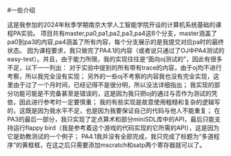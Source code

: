 #一些介绍

这是我参加的2024年秋季学期南京大学人工智能学院开设的计算机系统基础的课程PA实验。
项目共有master,pa0,pa1,pa2,pa3,pa4这6个分支，master涵盖了pa0到pa3的内容,pa4涵盖了所有内容，每个分支展示的是我提交对应pa时的最终状态。
因为课程要求，我只做完了PA4.1的内容（或者说只通过了OJ中PA4测试的easy-test）。并且，由于能力所限，我的实现往往是“面向oj测试的”，因此有很多不足，以下一一列出：
对于实验中提到的所有带有trace的内容，由于oj均不进行考察，所以我完全没有实现；
另外的一些oj不考察的内容我也没有完全实现，这里由于过了一个月时间，已经记得不是很分明，所以没法详细指出；
我实现的部分功能可能是不完备甚至是错误的，这是因为我只把oj的通过与否作为测试的凭依，因此进行参考时一定要慎重；
我的有些实现是故意使用粗糙和复杂的逻辑写的，这既是因为我水平不足，也是因为我要保证自己的代码与他人不能重复；
在PA3的最后一部分，我只实现了定点算术和部分miniSDL库中的API，最后只能支持运行flappy bird（我是参考着这个游戏的代码实现的它所需的API），这是因为它是助教测试的一个例子；
PA4.1我并没有全部完成，我只完成了标题为“多道程序”的黄框框，在这之后只需要添加mscratch和satp两个寄存器就可以了。
